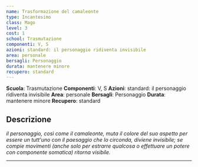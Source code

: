 ```yaml
---
name: Trasformazione del camaleonte
type: Incantesimo
class: Mago
level: 3
cost: 1
school: Trasmutazione
componenti: V, S
azioni: standard: il personaggio ridiventa invisibile
area: personale
bersagli: Personaggio
durata: mantenere minore
recupero: standard
---
```

**Scuola**: Trasmutazione
**Componenti**: V, S
**Azioni**: standard: il personaggio ridiventa invisibile
**Area**: personale
**Bersagli**: Personaggio
**Durata**: mantenere minore
**Recupero**: standard

**Descrizione**
-

*il personaggio, così come il camaleonte, muta il colore del suo aspetto per essere un tutt'uno con il paesaggio che lo circonda, diviene invisibile; se compie movimenti (anche solo per estrarre qualcosa o effettuare un potere con componente somatica) ritorna visibile.*

---